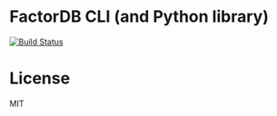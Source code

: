 # FactorDB CLI (and Python library)
[![Build Status](https://travis-ci.org/ryo-san470/factordb-pycli.svg?branch=master)](https://travis-ci.org/ryo-san470/factordb-pycli)

# License
MIT

